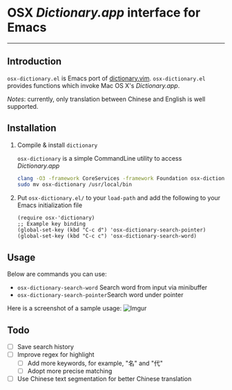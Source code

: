 # OSX *Dictionary.app* interface for Emacs
---

## Introduction
`osx-dictionary.el` is Emacs port of [dictionary.vim](https://github.com/itchyny/dictionary.vim). `osx-dictionary.el` provides functions which invoke Mac OS X's *Dictionary.app*.

_Notes_: currently, only translation between Chinese and English is well supported.

## Installation

1. Compile & install `dictionary`

   `osx-dictionary` is a simple CommandLine utility to access *Dictionary.app*

   ```sh
   clang -O3 -framework CoreServices -framework Foundation osx-dictionary.m -o osx-dictionary
   sudo mv osx-dictionary /usr/local/bin
   ```

2. Put `osx-dictionary.el/` to your `load-path` and add the following to
   your Emacs initialization file

   ```emacs-lisp
   (require osx-'dictionary)
   ;; Example key binding
   (global-set-key (kbd "C-c d") 'osx-dictionary-search-pointer)
   (global-set-key (kbd "C-c c") 'osx-dictionary-search-word)
   ```

## Usage
Below are commands you can use:

* `osx-dictionary-search-word` Search word from input via minibuffer
* `osx-dictionary-search-pointer`Search word under pointer

Here is a screenshot of a sample usage:
![Imgur](http://i.imgur.com/BBg8ZHR.png)

## Todo
- [ ] Save search history
- [ ] Improve regex for highlight
  - [ ] Add more keywords, for example, "名" and "代"
  - [ ] Adopt more precise matching
- [ ] Use Chinese text segmentation for better Chinese translation
